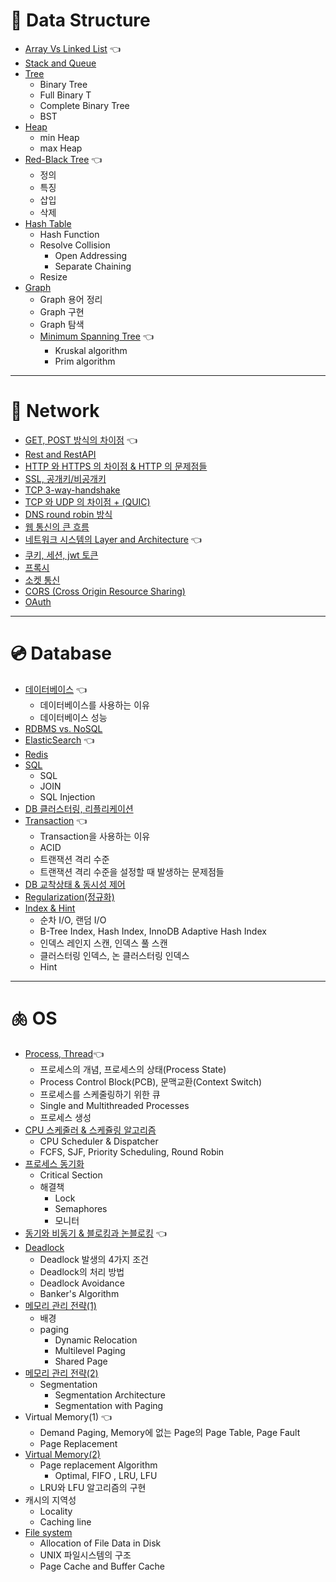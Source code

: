 # 🌳 Data Structure
- [Array Vs Linked List](DataStructure/ArrayVSLinkedList.md) 👈
- [Stack and Queue](DataStructure/StackAndQueue.md)
- [Tree](DataStructure/Tree.md)
    - Binary Tree
    - Full Binary T
    - Complete Binary Tree
    - BST
- [Heap](DataStructure/Heap.md)
    - min Heap
    - max Heap
- [Red-Black Tree](DataStructure/Red-BlackTree.md) 👈
    - 정의
    - 특징
    - 삽입
    - 삭제
- [Hash Table](DataStructure/HashTable.md)
    - Hash Function
    - Resolve Collision
        - Open Addressing
        - Separate Chaining
    - Resize
- [Graph](DataStructure/Graph.md)
    - Graph 용어 정리
    - Graph 구현
    - Graph 탐색
    - [Minimum Spanning Tree](DataStructure/MinimumSpanningTree.md) 👈
        - Kruskal algorithm
        - Prim algorithm
---

# 🌌 Network 
- [GET, POST 방식의 차이점](Network/HTTPMethod.md) 👈
- [Rest and RestAPI](Network/Rest.md)
- [HTTP 와 HTTPS 의 차이점 & HTTP 의 문제점들](Network/HttpHttps.md)
- [SSL, 공개키/비공개키](Network/SSL.md)
- [TCP 3-way-handshake](Network/TCP_3way_handshake.md)
- [TCP 와 UDP 의 차이점 + (QUIC)](Network/TCP_UDP_QUIC.md)
- [DNS round robin 방식](Network/DNSRoundRobin.md)
- [웹 통신의 큰 흐름](Network/웹통신의큰흐름.md)
- [네트워크 시스템의 Layer and Architecture](Network/Network_Layer_Architecture%20.md) 👈
- [쿠키, 세션, jwt 토큰](Network/CookieSessionJWT.md)
- [프록시](Network/Proxy.md) 
- [소켓 통신](Network/socket.md)
- [CORS (Cross Origin Resource Sharing)](Network/CORS.md)
- [OAuth](Network/oauth.md)


---
# 💿 Database 
- [데이터베이스](Database/Database.md) 👈
    - 데이터베이스를 사용하는 이유
    - 데이터베이스 성능
- [RDBMS vs. NoSQL](Database/RDBMSvsNOSQL.md)
- [ElasticSearch](Database/ElasticSearch.md) 👈
- [Redis](Database/Redis.md)
- [SQL](Database/SQL.md)
    - SQL
    - JOIN
    - SQL Injection
- [DB 클러스터링, 리플리케이션](Database/ClusteringReplicationShardingPartitioning.md)
- [Transaction](Database/Transaction.md) 👈
    - Transaction을 사용하는 이유
    - ACID
    - 트랜잭션 격리 수준
    - 트랜잭션 격리 수준을 설정할 때 발생하는 문제점들
- [DB 교착상태 & 동시성 제어](Database/DB_DeadLock_ConcurrencyControl.md)
- [Regularization(정규화)](Database/Regularization.md)
- [Index & Hint](Database/Index.md)
    - 순차 I/O, 랜덤 I/O
    - B-Tree Index, Hash Index, InnoDB Adaptive Hash Index
    - 인덱스 레인지 스캔, 인덱스 풀 스캔
    - 클러스터링 인덱스, 논 클러스터링 인덱스
    - Hint
---
# 🫁 OS 
- [Process, Thread](OS/ProcessThread.md)👈
    - 프로세스의 개념, 프로세스의 상태(Process State)
    - Process Control Block(PCB), 문맥교환(Context Switch)
    - 프로세스를 스케줄링하기 위한 큐
    - Single and Multithreaded Processes
    - 프로세스 생성
- [CPU 스케줄러 & 스케쥴링 알고리즘](OS/CPU_Scheduler_Algorithm.md)
    - CPU Scheduler & Dispatcher
    - FCFS, SJF, Priority Scheduling, Round Robin
- [프로세스 동기화](https://github.com/CS-studi/CS-study/blob/master/CS/OS/processSynchronization.md)
    - Critical Section
    - 해결책
        - Lock
        - Semaphores
        - 모니터
- [동기와 비동기 & 블로킹과 논블로킹](OS/SyncAsyncBlockNonblock.md) 👈
- [Deadlock](OS/deadlock.md)
    - Deadlock 발생의 4가지 조건
    - Deadlock의 처리 방법
    - Deadlock Avoidance
    - Banker's Algorithm
- [메모리 관리 전략(1)](OS/Memory_Management_Paging.md)
    - 배경
    - paging
        - Dynamic Relocation
        - Multilevel Paging
        - Shared Page
- [메모리 관리 전략(2)](OS/Memory_Management_Segmentation.md)
    - Segmentation
        - Segmentation Architecture
        - Segmentation with Paging
- Virtual Memory(1) 👈
    - Demand Paging, Memory에 없는 Page의 Page Table, Page Fault
    - Page Replacement
- [Virtual Memory(2)](OS/VirtualMemory2.md)
    - Page replacement Algorithm
        - Optimal, FIFO , LRU, LFU
    - LRU와 LFU 알고리즘의 구현
- 캐시의 지역성 
    - Locality
    - Caching line
- [File system](OS/fileSystem.md)
    - Allocation of File Data in Disk
    - UNIX 파일시스템의 구조
    - Page Cache and Buffer Cache
    
    

